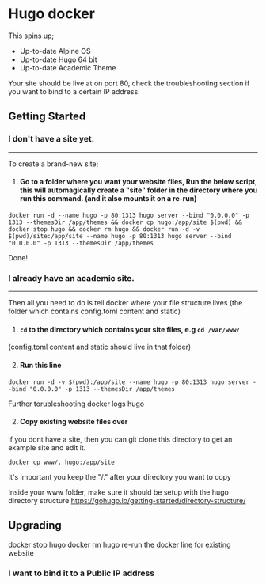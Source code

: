 # Hugo docker

This spins up;
* Up-to-date Alpine OS
* Up-to-date Hugo 64 bit
* Up-to-date Academic Theme

Your site should be live at on port 80, check the troubleshooting section if you want to bind to a certain IP address.

## Getting Started



### I don't have a site yet.

---
To create a brand-new site;

1. #### Go to a folder where you want your website files, Run the below script, this will automagically create a "site" folder in the directory where you run this command. (and it also mounts it on a re-run)

```
docker run -d --name hugo -p 80:1313 hugo server --bind "0.0.0.0" -p 1313 --themesDir /app/themes && docker cp hugo:/app/site $(pwd) && docker stop hugo && docker rm hugo && docker run -d -v $(pwd)/site:/app/site --name hugo -p 80:1313 hugo server --bind "0.0.0.0" -p 1313 --themesDir /app/themes
```
Done!

### I already have an academic site.

---
Then all you need to do is tell docker where your file structure lives (the folder which contains config.toml content and static)

1. #### ```cd``` to the directory which contains your site files, e.g ```cd /var/www/```
 (config.toml content and static should live in that folder)

2. #### Run this line
```
docker run -d -v $(pwd):/app/site --name hugo -p 80:1313 hugo server --bind "0.0.0.0" -p 1313 --themesDir /app/themes
```





Further torubleshooting
docker logs hugo

2. #### Copy existing website files over 

if you dont have a site, then you can git clone this directory to get an example site and edit it.
```
docker cp www/. hugo:/app/site
```
It's important you keep the "/." after your directory you want to copy

Inside your www folder, make sure it should be setup with the hugo directory structure https://gohugo.io/getting-started/directory-structure/
## Upgrading 
docker stop hugo
docker rm hugo
re-run the docker line for existing website
 
 ### I want to bind it to a Public IP address

